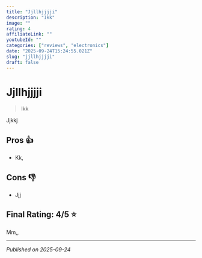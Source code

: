 ```yaml
---
title: "Jjllhjjjji"
description: "Ikk"
image: ""
rating: 4
affiliateLink: ""
youtubeId: ""
categories: ["reviews", "electronics"]
date: "2025-09-24T15:24:55.021Z"
slug: "jjllhjjjji"
draft: false
---
```


# Jjllhjjjji



> Ikk

Jjkkj




## Pros 👍

- Kk,



## Cons 👎

- Jjj


## Final Rating: 4/5 ⭐

Mm,,



---

*Published on 2025-09-24*
